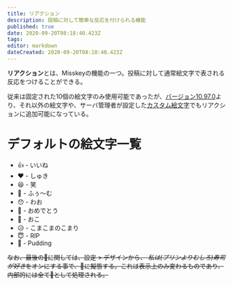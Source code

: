 ```yaml
---
title: リアクション
description: 投稿に対して簡単な反応を付けられる機能
published: true
date: 2020-09-20T08:18:40.423Z
tags: 
editor: markdown
dateCreated: 2020-09-20T08:18:40.423Z
---
```


**リアクション**とは、Misskeyの機能の一つ。投稿に対して通常絵文字で表される反応をつけることができる。

従来は固定された10個の絵文字のみ使用可能であったが、[バージョン10.97.0](https://github.com/syuilo/misskey/blob/develop/CHANGELOG.md#10970)より、それ以外の絵文字や、サーバ管理者が設定した[カスタム絵文字](/function/emojis)でもリアクションに追加可能になっている。

# デフォルトの絵文字一覧
* 👍 - いいね
* ❤️ - しゅき
* 😆 - 笑
* 🤔 - ふぅ〜む
* 😯 - わお
* 🎉 - おめでとう
* 💢 - おこ
* 😥 - こまこまのこまり
* 😇 - RIP
* 🍮 - Pudding

~~なお、最後の🍮に関しては、設定 > デザインから、 *私は(プリンよりむしろ)寿司が好き*をオンにする事で、🍣に擬態する。これは表示上のみ変わるものであり、内部的には全て🍮として処理される。~~
